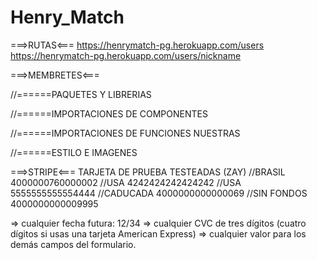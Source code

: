 # Henry_Match

===>RUTAS<===
https://henrymatch-pg.herokuapp.com/users
https://henrymatch-pg.herokuapp.com/users/nickname

===>MEMBRETES<===

//======PAQUETES Y LIBRERIAS

//======IMPORTACIONES DE COMPONENTES

//======IMPORTACIONES DE FUNCIONES NUESTRAS

//======ESTILO E IMAGENES

===>STRIPE<===
TARJETA DE PRUEBA TESTEADAS (ZAY)
//BRASIL 4000000760000002
//USA 4242424242424242
//USA 5555555555554444
//CADUCADA 4000000000000069
//SIN FONDOS 4000000000009995

=> cualquier fecha futura: 12/34
=> cualquier CVC de tres dígitos (cuatro dígitos si usas una tarjeta American Express)
=> cualquier valor para los demás campos del formulario.
